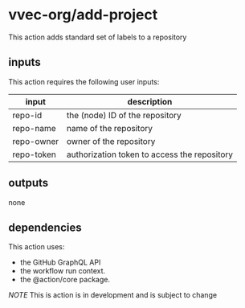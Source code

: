 # vvec-org/add-project
This action adds standard set of labels to a repository

## inputs
This action requires the following user inputs:

input | description
---- | ----
repo-id | the (node) ID of the repository 
repo-name | name of the repository
repo-owner | owner of the repository
repo-token | authorization token to access the repository

## outputs
none

## dependencies
This action uses:
- the GitHub GraphQL API
- the workflow run context.
- the @action/core package.

*NOTE* This is action is in development and is subject to change

